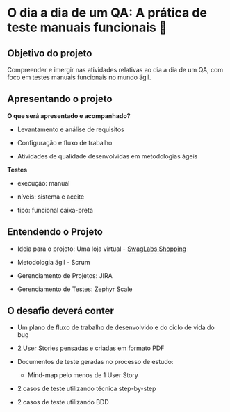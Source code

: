 # O dia a dia de um QA: A prática de teste manuais funcionais :1st_place_medal:

## Objetivo do projeto

Compreender e imergir nas atividades relativas ao dia a dia de um QA, com foco em testes manuais funcionais no mundo ágil.

## Apresentando o projeto



**O que será apresentado e acompanhado?**

- Levantamento e análise de requisitos

- Configuração e fluxo de trabalho

- Atividades de qualidade desenvolvidas em metodologias ágeis

**Testes**

- execução: manual

- níveis: sistema e aceite

- tipo: funcional caixa-preta

## Entendendo o Projeto

- Ideia para o projeto: Uma loja virtual - [SwagLabs Shopping](https://www.saucedemo.com/) 

- Metodologia ágil - Scrum

- Gerenciamento de Projetos: JIRA

- Gerenciamento de Testes: Zephyr Scale

## O desafio deverá conter

- Um plano de fluxo de trabalho de desenvolvido e do ciclo de vida do bug

- 2 User Stories pensadas e criadas em formato PDF

- Documentos de teste geradas no processo de estudo:

  * Mind-map pelo menos de 1 User Story
* 2 casos de teste utilizando técnica step-by-step 
  
- 2 casos de teste utilizando BDD

